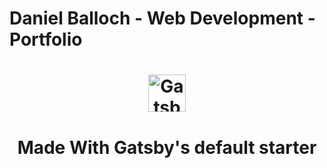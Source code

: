<h1>Daniel Balloch - Web Development - Portfolio<h1/>
<p align="center">
  <a href="https://next.gatsbyjs.org">
    <img alt="Gatsby" src="https://www.gatsbyjs.org/monogram.svg" width="60" />
  </a>
</p>
<h1 align="center">
  Made With Gatsby's default starter
</h1>
